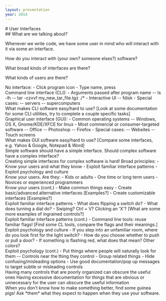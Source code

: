 ```yaml
---
layout: presentation
year: 2014
---
```

<section markdown="block">
	# User Interfaces
</section>

<section markdown="block">
## What are we talking about?

Whenever we write code, we have some user in mind who will interact with it via some an interface.

How do you interact with (your own? someone elses?) software?
</section>

<section markdown="block">
What broad kinds of interfaces are there?

What kinds of users are there?
</section>

<section markdown="block">
No interface:
- Click program icon
- Type name, press <enter>
</section>

<section markdown="block">
Command line interface (CLI):
- Arguments passed after program name
-- ls -lh
-- tar -czvvf my_new_tar_file.tgz ./*
- Interactive UI
-- fdisk
- Special cases:
-- servers
-- supercomputers
</section>

<section markdown="block">
What makes CLI software easy/hard to use?
[Look at some documentation for some CLI utilities, try to complete a couple specific tasks]
</section>

<section markdown="block">
Graphical user interface (GUI):
- Common operating systems
-- Windows, OS X, Gnome/KDE/XFCE for linux
- Most commercial or consumer-targeted software
-- Office
-- Photoshop
-- Firefox
- Special cases:
-- Websites
-- Touch screens
</section>

<section markdown="block">
What makes GUI software easy/hard to use?
[Compare some interfaces, e.g. Yahoo & Google, Notepad & Word]
</section>

<section markdown="block">
Simple software should have a simple interface.
Should complex software have a complex interface?
</section>

<section markdown="block">
Creating simple interfaces for complex software is hard!
Broad principles:
- Know your users and what they know
- Exploit familiar interface patterns
- Exploit psychology and culture
</section>

<section markdown="block">
Know your users.  Are they:
- Kids or adults
- One time or long term users
- Novices or experienced programmers
</section>

<section markdown="block">
Know your users (cont.)
- Make common things easy
- Create basic/advanced alternative interfaces [Examples?]
- Create customizable interfaces [Examples?]
</section>

<section markdown="block">
Exploit familiar interface patterns
- What does flipping a switch do?
- What does turning a dial do?
- Swiping? Ctrl + V? Clicking an 'X'?
[What are some more examples of ingrained controls?]
</section>

<section markdown="block">
Exploit familiar interface patterns (cont.)
- Command line tools: reuse familiar flags!
[Find some CL tools, compare the flags and their meanings.]
</section>

<section markdown="block">
Exploit psychology and culture
- If you step into an unfamiliar room, where do you look first for the light switch?
- How do you choose whether to push or pull a door?
- If something is flashing red, what does that mean? Other colors?
</section>

<section markdown="block">
Exploit psychology (cont.)
- Put things where people will naturally look for them
-- Controls near the thing they control
- Group related things
- Hide confusing/misleading options
- Use good documentation/pop up messages to target subtle or misleading controls
</section>

<section markdown="block">
Having many controls that are poorly organized can obscure the useful ones
Having excessive documentation for things that are obvious or unnecessary for the user can obscure the useful information
</section>

<section markdown="block">
When you don't know how to make something better, find some guinea pigs!
Ask *them* what they expect to happen when they use your software.
</section>
